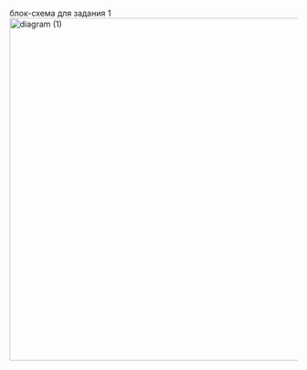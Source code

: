 блок-схема для задания 1<img width="750" height="600" alt="diagram (1)" src="https://github.com/user-attachments/assets/8c69ddd7-8ca0-457b-b469-179c66188a00" />
